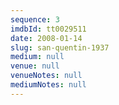 ```yaml
---
sequence: 3
imdbId: tt0029511
date: 2008-01-14
slug: san-quentin-1937
medium: null
venue: null
venueNotes: null
mediumNotes: null
---
```


